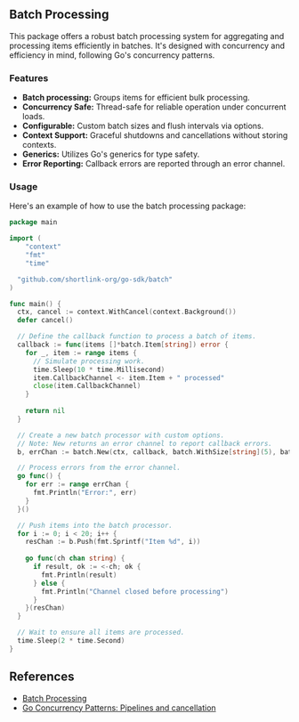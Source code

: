 ## Batch Processing

This package offers a robust batch processing system for aggregating and processing items efficiently in batches. 
It's designed with concurrency and efficiency in mind, following Go's concurrency patterns.

### Features

- **Batch processing:** Groups items for efficient bulk processing.
- **Concurrency Safe:** Thread-safe for reliable operation under concurrent loads.
- **Configurable:** Custom batch sizes and flush intervals via options.
- **Context Support:** Graceful shutdowns and cancellations without storing contexts.
- **Generics:** Utilizes Go's generics for type safety.
- **Error Reporting:** Callback errors are reported through an error channel.

### Usage

Here's an example of how to use the batch processing package:

```go
package main

import (
	"context"
	"fmt"
	"time"

  "github.com/shortlink-org/go-sdk/batch"
)

func main() {
  ctx, cancel := context.WithCancel(context.Background())
  defer cancel()

  // Define the callback function to process a batch of items.
  callback := func(items []*batch.Item[string]) error {
    for _, item := range items {
      // Simulate processing work.
      time.Sleep(10 * time.Millisecond)
      item.CallbackChannel <- item.Item + " processed"
      close(item.CallbackChannel)
    }
    
    return nil
  }

  // Create a new batch processor with custom options.
  // Note: New returns an error channel to report callback errors.
  b, errChan := batch.New(ctx, callback, batch.WithSize[string](5), batch.WithInterval[string](time.Second))

  // Process errors from the error channel.
  go func() {
    for err := range errChan {
      fmt.Println("Error:", err)
    }
  }()

  // Push items into the batch processor.
  for i := 0; i < 20; i++ {
    resChan := b.Push(fmt.Sprintf("Item %d", i))
    
    go func(ch chan string) {
      if result, ok := <-ch; ok {
        fmt.Println(result)
      } else {
        fmt.Println("Channel closed before processing")
      }
    }(resChan)
  }

  // Wait to ensure all items are processed.
  time.Sleep(2 * time.Second)
}
```

## References

- [Batch Processing](https://en.wikipedia.org/wiki/Batch_processing)
- [Go Concurrency Patterns: Pipelines and cancellation](https://go.dev/blog/pipelines)
